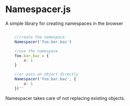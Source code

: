 Namespacer.js
==============

A simple library for creating namespaces in the browser

```javascript

	//create the namespace
	Namespacer('foo.bar.baz')

	//use the namespace
	foo.bar.baz = {
		a: 1
	}

	//or pass an object directly
	Namespacer('foo.bar.baz', {
		a: 1
	})''
````

Namespacer takes care of not replacing existing objects.
